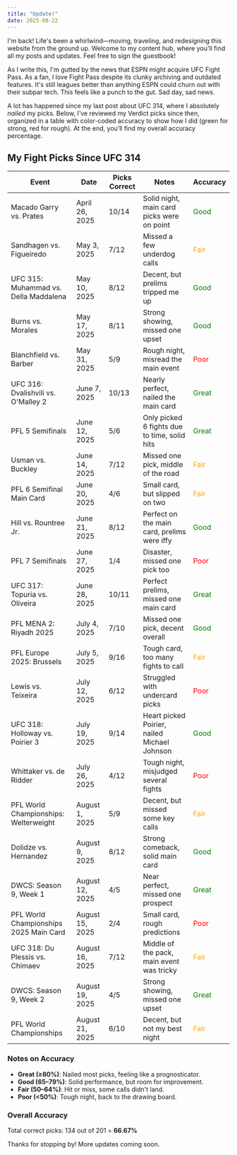 ```yaml
---
title: "Update!"
date: 2025-08-22
---
```


I'm back! Life's been a whirlwind—moving, traveling, and redesigning this website from the ground up. Welcome to my content hub, where you'll find all my posts and updates. Feel free to sign the guestbook! 

As I write this, I'm gutted by the news that ESPN might acquire UFC Fight Pass. As a fan, I love Fight Pass despite its clunky archiving and outdated features. It's still leagues better than anything ESPN could churn out with their subpar tech. This feels like a punch to the gut. Sad day, sad news.

A lot has happened since my last post about UFC 314, where I absolutely *nailed* my picks. Below, I’ve reviewed my Verdict picks since then, organized in a table with color-coded accuracy to show how I did (green for strong, red for rough). At the end, you’ll find my overall accuracy percentage.

## My Fight Picks Since UFC 314

| Event | Date | Picks Correct | Notes | Accuracy |
|-------|------|---------------|-------|----------|
| Macado Garry vs. Prates | April 26, 2025 | 10/14 | Solid night, main card picks were on point | <span style="color: green;">Good</span> |
| Sandhagen vs. Figueiredo | May 3, 2025 | 7/12 | Missed a few underdog calls | <span style="color: orange;">Fair</span> |
| UFC 315: Muhammad vs. Della Maddalena | May 10, 2025 | 8/12 | Decent, but prelims tripped me up | <span style="color: green;">Good</span> |
| Burns vs. Morales | May 17, 2025 | 8/11 | Strong showing, missed one upset | <span style="color: green;">Good</span> |
| Blanchfield vs. Barber | May 31, 2025 | 5/9 | Rough night, misread the main event | <span style="color: red;">Poor</span> |
| UFC 316: Dvalishvili vs. O'Malley 2 | June 7, 2025 | 10/13 | Nearly perfect, nailed the main card | <span style="color: green;">Great</span> |
| PFL 5 Semifinals | June 12, 2025 | 5/6 | Only picked 6 fights due to time, solid hits | <span style="color: green;">Great</span> |
| Usman vs. Buckley | June 14, 2025 | 7/12 | Missed one pick, middle of the road | <span style="color: orange;">Fair</span> |
| PFL 6 Semifinal Main Card | June 20, 2025 | 4/6 | Small card, but slipped on two | <span style="color: orange;">Fair</span> |
| Hill vs. Rountree Jr. | June 21, 2025 | 8/12 | Perfect on the main card, prelims were iffy | <span style="color: green;">Good</span> |
| PFL 7 Semifinals | June 27, 2025 | 1/4 | Disaster, missed one pick too | <span style="color: red;">Poor</span> |
| UFC 317: Topuria vs. Oliveira | June 28, 2025 | 10/11 | Perfect prelims, missed one main card | <span style="color: green;">Great</span> |
| PFL MENA 2: Riyadh 2025 | July 4, 2025 | 7/10 | Missed one pick, decent overall | <span style="color: green;">Good</span> |
| PFL Europe 2025: Brussels | July 5, 2025 | 9/16 | Tough card, too many fights to call | <span style="color: orange;">Fair</span> |
| Lewis vs. Teixeira | July 12, 2025 | 6/12 | Struggled with undercard picks | <span style="color: red;">Poor</span> |
| UFC 318: Holloway vs. Poirier 3 | July 19, 2025 | 9/14 | Heart picked Poirier, nailed Michael Johnson | <span style="color: green;">Good</span> |
| Whittaker vs. de Ridder | July 26, 2025 | 4/12 | Tough night, misjudged several fights | <span style="color: red;">Poor</span> |
| PFL World Championships: Welterweight | August 1, 2025 | 5/9 | Decent, but missed some key calls | <span style="color: orange;">Fair</span> |
| Dolidze vs. Hernandez | August 9, 2025 | 8/12 | Strong comeback, solid main card | <span style="color: green;">Good</span> |
| DWCS: Season 9, Week 1 | August 12, 2025 | 4/5 | Near perfect, missed one prospect | <span style="color: green;">Great</span> |
| PFL World Championships 2025 Main Card | August 15, 2025 | 2/4 | Small card, rough predictions | <span style="color: red;">Poor</span> |
| UFC 318: Du Plessis vs. Chimaev | August 16, 2025 | 7/12 | Middle of the pack, main event was tricky | <span style="color: orange;">Fair</span> |
| DWCS: Season 9, Week 2 | August 19, 2025 | 4/5 | Strong showing, missed one upset | <span style="color: green;">Great</span> |
| PFL World Championships | August 21, 2025 | 6/10 | Decent, but not my best night | <span style="color: orange;">Fair</span> |

### Notes on Accuracy
- **Great (≥80%)**: Nailed most picks, feeling like a prognosticator.
- **Good (65–79%)**: Solid performance, but room for improvement.
- **Fair (50–64%)**: Hit or miss, some calls didn't land.
- **Poor (<50%)**: Tough night, back to the drawing board.

### Overall Accuracy
Total correct picks: 134 out of 201 = **66.67%**

Thanks for stopping by! More updates coming soon.
